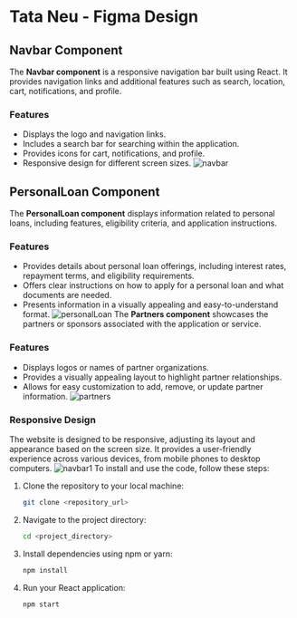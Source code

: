 # Tata Neu - Figma Design

## Navbar Component

The **Navbar component** is a responsive navigation bar built using React. It provides navigation links and additional features such as search, location, cart, notifications, and profile.

### Features
- Displays the logo and navigation links.
- Includes a search bar for searching within the application.
- Provides icons for cart, notifications, and profile.
- Responsive design for different screen sizes.
![navbar](https://github.com/S-Naveen-Kumar-1/Es_Magico_figma_assignment/assets/130354961/b36004a9-36bb-4e17-a35e-53e2f3e1e91c)



## PersonalLoan Component

The **PersonalLoan component** displays information related to personal loans, including features, eligibility criteria, and application instructions.

### Features
- Provides details about personal loan offerings, including interest rates, repayment terms, and eligibility requirements.
- Offers clear instructions on how to apply for a personal loan and what documents are needed.
- Presents information in a visually appealing and easy-to-understand format.
![personalLoan](https://github.com/S-Naveen-Kumar-1/Es_Magico_figma_assignment/assets/130354961/64ef10cd-8b0d-4800-b431-d6db97247cb4)
The **Partners component** showcases the partners or sponsors associated with the application or service.

### Features
- Displays logos or names of partner organizations.
- Provides a visually appealing layout to highlight partner relationships.
- Allows for easy customization to add, remove, or update partner information.
![partners](https://github.com/S-Naveen-Kumar-1/Es_Magico_figma_assignment/assets/130354961/63547765-8948-43d7-acdc-b255f5e89ed7)

### Responsive Design
The website is designed to be responsive, adjusting its layout and appearance based on the screen size. It provides a user-friendly experience across various devices, from mobile phones to desktop computers.
![navbar1](https://github.com/S-Naveen-Kumar-1/Es_Magico_figma_assignment/assets/130354961/c053c1a1-e176-4798-a673-c450c30f7a6e)
To install and use the code, follow these steps:

1. Clone the repository to your local machine:
    ```bash
    git clone <repository_url>
    ```

2. Navigate to the project directory:
    ```bash
    cd <project_directory>
    ```

3. Install dependencies using npm or yarn:
    ```bash
    npm install
    ```
4. Run your React application:
    ```bash
    npm start
    ```





